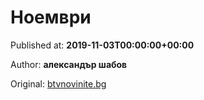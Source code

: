 
# Ноември

Published at: **2019-11-03T00:00:00+00:00**

Author: **александър шабов**

Original: [btvnovinite.bg](https://btvnovinite.bg/az-reporterut/priroda/noemvri_536693.html)


